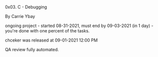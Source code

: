 0x03. C - Debugging



By Carrie Ybay




ongoing project - started 08-31-2021, must end by 09-03-2021 (in 1 day) - you're done with one percent of the tasks.



chceker was released at 09-01-2021 12:00 PM




QA review fully automated.
